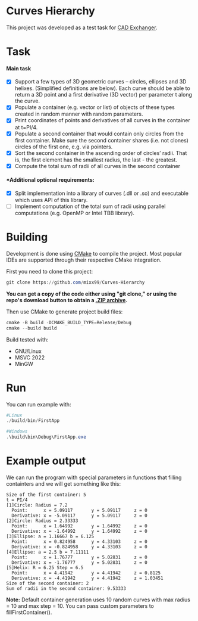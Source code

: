 ﻿# Curves Hierarchy
This project was developed as a test task for [CAD Exchanger](https://cadexchanger.com/).
# Task
#### Main task
- [x] Support a few types of 3D geometric curves – circles, ellipses and 3D helixes. (Simplified
definitions are below). Each curve should be able to return a 3D point and a first derivative (3D
vector) per parameter t along the curve.  
- [x] Populate a container (e.g. vector or list) of objects of these types created in random manner with
random parameters.  
- [x] Print coordinates of points and derivatives of all curves in the container at t=PI/4.
- [x] Populate a second container that would contain only circles from the first container. Make sure the
second container shares (i.e. not clones) circles of the first one, e.g. via pointers.
- [x] Sort the second container in the ascending order of circles’ radii. That is, the first element has the
smallest radius, the last - the greatest.
- [x] Compute the total sum of radii of all curves in the second container  
#### *Additional optional requirements:
- [x] Split implementation into a library of curves (.dll or .so) and executable which uses API of this
library.
- [ ] Implement computation of the total sum of radii using parallel computations (e.g. OpenMP or Intel
TBB library).

# Building
Development is done using [CMake](https://cmake.org) to compile the project. Most popular IDEs are supported through their respective CMake integration.  

First you need to clone this project:
```PowerShell
git clone https://github.com/mixx99/Curves-Hierarchy
```
**You can get a copy of the code either using "git clone," or using the repo's download button to obtain a [.ZIP archive](https://github.com/mixx99/Curves-Hierarchy/archive/refs/heads/main.zip).**

Then use CMake to generate project build files:
```PowerShell
cmake -B build -DCMAKE_BUILD_TYPE=Release/Debug
cmake --build build
```
Build tested with:
- GNU/Linux
- MSVC 2022
- MinGW

# Run  
You can run example with:  
```PowerShell
#Linux
./build/bin/FirstApp

#Windows
.\build\bin\Debug\FirstApp.exe
```
# Example output
We can run the program with special parameters in functions that filling containters and we will get something like this:
```Text
Size of the first container: 5
t = PI/4
[1]Circle: Radius = 7.2
  Point:      x = 5.09117       y = 5.09117     z = 0
  Derivative: x = -5.09117      y = 5.09117     z = 0
[2]Circle: Radius = 2.33333
  Point:      x = 1.64992       y = 1.64992     z = 0
  Derivative: x = -1.64992      y = 1.64992     z = 0
[3]Ellipse: a = 1.16667 b = 6.125
  Point:      x = 0.824958      y = 4.33103     z = 0
  Derivative: x = -0.824958     y = 4.33103     z = 0
[4]Ellipse: a = 2.5 b = 7.11111
  Point:      x = 1.76777       y = 5.02831     z = 0
  Derivative: x = -1.76777      y = 5.02831     z = 0
[5]Helix: R = 6.25 Step = 6.5
  Point:      x = 4.41942       y = 4.41942     z = 0.8125
  Derivative: x = -4.41942      y = 4.41942     z = 1.03451
Size of the second container: 2
Sum of radii in the second container: 9.53333
```
**Note:** Default container generation uses 10 random curves with max radius = 10 and max step = 10. You can pass custom parameters to fillFirstContainer().
